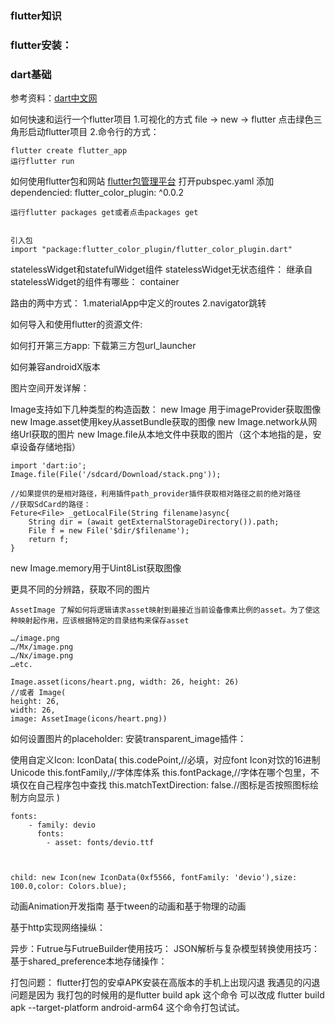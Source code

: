 ### flutter知识

### flutter安装：

### dart基础
参考资料：[dart中文网](http://dart.goodev.org/guides/get-started)


如何快速和运行一个flutter项目
1.可视化的方式
file -> new -> flutter 
点击绿色三角形启动flutter项目
2.命令行的方式：
````
flutter create flutter_app 
运行flutter run
````
如何使用flutter包和网站
[flutter包管理平台](https://pub.dev/)
打开pubspec.yaml
添加
dependencied:
    flutter_color_plugin: ^0.0.2
    
    运行flutter packages get或者点击packages get
    
    
    引入包
    import "package:flutter_color_plugin/flutter_color_plugin.dart"
    
statelessWidget和statefulWidget组件
statelessWidget无状态组件：
继承自statelessWidget的组件有哪些：
container

路由的两中方式：
1.materialApp中定义的routes
2.navigator跳转

如何导入和使用flutter的资源文件:


如何打开第三方app:
下载第三方包url_launcher

如何兼容androidX版本

图片空间开发详解：

Image支持如下几种类型的构造函数：
new Image 用于imageProvider获取图像
new Image.asset使用key从assetBundle获取的图像
new Image.network从网络Url获取的图片
new Image.file从本地文件中获取的图片（这个本地指的是，安卓设备存储地指）
````
import 'dart:io';
Image.file(File('/sdcard/Download/stack.png'));

//如果提供的是相对路径，利用插件path_provider插件获取相对路径之前的绝对路径
//获取SdCard的路径：
Feture<File> _getLocalFile(String filename)async{
    String dir = (await getExternalStorageDirectory()).path;
    File f = new File('$dir/$filename');
    return f;
}
````
new Image.memory用于Uint8List获取图像

更具不同的分辨路，获取不同的图片
````
AssetImage 了解如何将逻辑请求asset映射到最接近当前设备像素比例的asset。为了使这种映射起作用，应该根据特定的目录结构来保存asset

…/image.png
…/Mx/image.png
…/Nx/image.png
…etc.

Image.asset(icons/heart.png, width: 26, height: 26)
//或者 Image(
height: 26,
width: 26,
image: AssetImage(icons/heart.png))

````

如何设置图片的placeholder:
安装transparent_image插件：


使用自定义Icon:
IconData(
    this.codePoint,//必填，对应font Icon对饮的16进制Unicode
    this.fontFamily,//字体库体系
    this.fontPackage,//字体在哪个包里，不填仅在自己程序包中查找
    this.matchTextDirection: false.//图标是否按照图标绘制方向显示
)
````
fonts:
    - family: devio
      fonts:
        - asset: fonts/devio.ttf



child: new Icon(new IconData(0xf5566, fontFamily: 'devio'),size: 100.0,color: Colors.blue);
````

动画Animation开发指南
基于tween的动画和基于物理的动画


基于http实现网络操纵：

异步：Futrue与FutrueBuilder使用技巧：
JSON解析与复杂模型转换使用技巧：
基于shared_preference本地存储操作：

打包问题：
flutter打包的安卓APK安装在高版本的手机上出现闪退
我遇见的闪退问题是因为  我打包的时候用的是flutter build apk  这个命令
可以改成 flutter build apk --target-platform android-arm64
这个命令打包试试。

